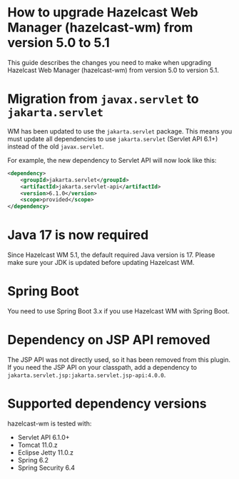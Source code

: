 # How to upgrade Hazelcast Web Manager (hazelcast-wm) from version 5.0 to 5.1

This guide describes the changes you need to make when upgrading Hazelcast Web Manager (hazelcast-wm) from version 5.0 to version 5.1.

# Migration from `javax.servlet` to `jakarta.servlet`

WM has been updated to use the `jakarta.servlet` package. This means you must update all dependencies to use `jakarta.servlet` (Servlet API 6.1+) instead of the old `javax.servlet`.

For example, the new dependency to Servlet API will now look like this:

```xml
<dependency>
    <groupId>jakarta.servlet</groupId>
    <artifactId>jakarta.servlet-api</artifactId>
    <version>6.1.0</version>
    <scope>provided</scope>
</dependency>
```

# Java 17 is now required

Since Hazelcast WM 5.1, the default required Java version is 17. Please make sure your JDK is updated before updating Hazelcast WM.

# Spring Boot

You need to use Spring Boot 3.x if you use Hazelcast WM with Spring Boot.

# Dependency on JSP API removed

The JSP API was not directly used, so it has been removed from this plugin. If you need the JSP API on your classpath, add a dependency to `jakarta.servlet.jsp:jakarta.servlet.jsp-api:4.0.0`.

# Supported dependency versions

hazelcast-wm is tested with:

- Servlet API 6.1.0+ 
- Tomcat 11.0.z
- Eclipse Jetty 11.0.z
- Spring 6.2
- Spring Security 6.4
